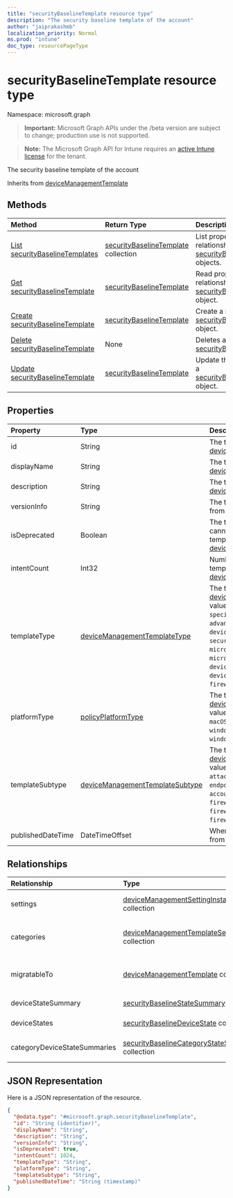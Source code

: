 ```yaml
---
title: "securityBaselineTemplate resource type"
description: "The security baseline template of the account"
author: "jaiprakashmb"
localization_priority: Normal
ms.prod: "intune"
doc_type: resourcePageType
---
```


# securityBaselineTemplate resource type

Namespace: microsoft.graph

> **Important:** Microsoft Graph APIs under the /beta version are subject to change; production use is not supported.

> **Note:** The Microsoft Graph API for Intune requires an [active Intune license](https://go.microsoft.com/fwlink/?linkid=839381) for the tenant.

The security baseline template of the account


Inherits from [deviceManagementTemplate](../resources/intune-deviceintent-devicemanagementtemplate.md)

## Methods
|Method|Return Type|Description|
|:---|:---|:---|
|[List securityBaselineTemplates](../api/intune-deviceintent-securitybaselinetemplate-list.md)|[securityBaselineTemplate](../resources/intune-deviceintent-securitybaselinetemplate.md) collection|List properties and relationships of the [securityBaselineTemplate](../resources/intune-deviceintent-securitybaselinetemplate.md) objects.|
|[Get securityBaselineTemplate](../api/intune-deviceintent-securitybaselinetemplate-get.md)|[securityBaselineTemplate](../resources/intune-deviceintent-securitybaselinetemplate.md)|Read properties and relationships of the [securityBaselineTemplate](../resources/intune-deviceintent-securitybaselinetemplate.md) object.|
|[Create securityBaselineTemplate](../api/intune-deviceintent-securitybaselinetemplate-create.md)|[securityBaselineTemplate](../resources/intune-deviceintent-securitybaselinetemplate.md)|Create a new [securityBaselineTemplate](../resources/intune-deviceintent-securitybaselinetemplate.md) object.|
|[Delete securityBaselineTemplate](../api/intune-deviceintent-securitybaselinetemplate-delete.md)|None|Deletes a [securityBaselineTemplate](../resources/intune-deviceintent-securitybaselinetemplate.md).|
|[Update securityBaselineTemplate](../api/intune-deviceintent-securitybaselinetemplate-update.md)|[securityBaselineTemplate](../resources/intune-deviceintent-securitybaselinetemplate.md)|Update the properties of a [securityBaselineTemplate](../resources/intune-deviceintent-securitybaselinetemplate.md) object.|

## Properties
|Property|Type|Description|
|:---|:---|:---|
|id|String|The template ID Inherited from [deviceManagementTemplate](../resources/intune-deviceintent-devicemanagementtemplate.md)|
|displayName|String|The template's display name Inherited from [deviceManagementTemplate](../resources/intune-deviceintent-devicemanagementtemplate.md)|
|description|String|The template's description Inherited from [deviceManagementTemplate](../resources/intune-deviceintent-devicemanagementtemplate.md)|
|versionInfo|String|The template's version information Inherited from [deviceManagementTemplate](../resources/intune-deviceintent-devicemanagementtemplate.md)|
|isDeprecated|Boolean|The template is deprecated or not. Intents cannot be created from a deprecated template. Inherited from [deviceManagementTemplate](../resources/intune-deviceintent-devicemanagementtemplate.md)|
|intentCount|Int32|Number of Intents created from this template. Inherited from [deviceManagementTemplate](../resources/intune-deviceintent-devicemanagementtemplate.md)|
|templateType|[deviceManagementTemplateType](../resources/intune-deviceintent-devicemanagementtemplatetype.md)|The template's type. Inherited from [deviceManagementTemplate](../resources/intune-deviceintent-devicemanagementtemplate.md). Possible values are: `securityBaseline`, `specializedDevices`, `advancedThreatProtectionSecurityBaseline`, `deviceConfiguration`, `custom`, `securityTemplate`, `microsoftEdgeSecurityBaseline`, `microsoftOffice365ProPlusSecurityBaseline`, `deviceCompliance`, `deviceConfigurationForOffice365`, `cloudPC`, `firewallSharedSettings`.|
|platformType|[policyPlatformType](../resources/intune-deviceintent-policyplatformtype.md)|The template's platform. Inherited from [deviceManagementTemplate](../resources/intune-deviceintent-devicemanagementtemplate.md). Possible values are: `android`, `androidForWork`, `iOS`, `macOS`, `windowsPhone81`, `windows81AndLater`, `windows10AndLater`, `androidWorkProfile`, `windows10XProfile`, `all`.|
|templateSubtype|[deviceManagementTemplateSubtype](../resources/intune-deviceintent-devicemanagementtemplatesubtype.md)|The template's subtype. Inherited from [deviceManagementTemplate](../resources/intune-deviceintent-devicemanagementtemplate.md). Possible values are: `none`, `firewall`, `diskEncryption`, `attackSurfaceReduction`, `endpointDetectionReponse`, `accountProtection`, `antivirus`, `firewallSharedAppList`, `firewallSharedIpList`, `firewallSharedPortlist`.|
|publishedDateTime|DateTimeOffset|When the template was published Inherited from [deviceManagementTemplate](../resources/intune-deviceintent-devicemanagementtemplate.md)|

## Relationships
|Relationship|Type|Description|
|:---|:---|:---|
|settings|[deviceManagementSettingInstance](../resources/intune-deviceintent-devicemanagementsettinginstance.md) collection|Collection of all settings this template has Inherited from [deviceManagementTemplate](../resources/intune-deviceintent-devicemanagementtemplate.md)|
|categories|[deviceManagementTemplateSettingCategory](../resources/intune-deviceintent-devicemanagementtemplatesettingcategory.md) collection|Collection of setting categories within the template Inherited from [deviceManagementTemplate](../resources/intune-deviceintent-devicemanagementtemplate.md)|
|migratableTo|[deviceManagementTemplate](../resources/intune-deviceintent-devicemanagementtemplate.md) collection|Collection of templates this template can migrate to Inherited from [deviceManagementTemplate](../resources/intune-deviceintent-devicemanagementtemplate.md)|
|deviceStateSummary|[securityBaselineStateSummary](../resources/intune-deviceintent-securitybaselinestatesummary.md)|The security baseline device state summary|
|deviceStates|[securityBaselineDeviceState](../resources/intune-deviceintent-securitybaselinedevicestate.md) collection|The security baseline device states|
|categoryDeviceStateSummaries|[securityBaselineCategoryStateSummary](../resources/intune-deviceintent-securitybaselinecategorystatesummary.md) collection|The security baseline per category device state summary|

## JSON Representation
Here is a JSON representation of the resource.
<!-- {
  "blockType": "resource",
  "keyProperty": "id",
  "@odata.type": "microsoft.graph.securityBaselineTemplate"
}
-->
``` json
{
  "@odata.type": "#microsoft.graph.securityBaselineTemplate",
  "id": "String (identifier)",
  "displayName": "String",
  "description": "String",
  "versionInfo": "String",
  "isDeprecated": true,
  "intentCount": 1024,
  "templateType": "String",
  "platformType": "String",
  "templateSubtype": "String",
  "publishedDateTime": "String (timestamp)"
}
```
